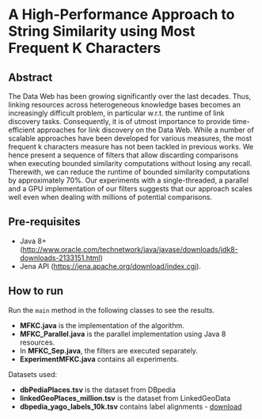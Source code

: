 # A High-Performance Approach to String Similarity using Most Frequent K Characters

## Abstract

The Data Web has been growing significantly over the last decades. Thus, linking resources across heterogeneous knowledge bases becomes an increasingly difficult problem, in particular w.r.t. the runtime of link discovery tasks. Consequently, it is of utmost importance to provide time-efficient approaches for link discovery on the Data Web. While a number of scalable approaches have been developed for various measures, the most frequent k characters measure has not been tackled in previous works. We hence present a sequence of filters that allow discarding comparisons when executing bounded similarity computations without losing any recall. Therewith, we can reduce the runtime of bounded similarity computations by approximately 70%.  Our experiments with a single-threaded, a parallel and a GPU implementation of our filters suggests that our approach scales well even when dealing with millions of potential comparisons.

## Pre-requisites

* Java 8+ (http://www.oracle.com/technetwork/java/javase/downloads/jdk8-downloads-2133151.html)
* Jena API (https://jena.apache.org/download/index.cgi).

## How to run

Run the `main` method in the following classes to see the results.

* **MFKC.java** is the implementation of the algorithm.
* **MFKC_Parallel.java** is the parallel implementation using Java 8 resources.
* In **MFKC_Sep.java**, the filters are executed separately.
* **ExperimentMFKC.java** contains all experiments.

Datasets used:

* **dbPediaPlaces.tsv** is the dataset from DBpedia
* **linkedGeoPlaces_million.tsv** is the dataset from LinkedGeoData
* **dbpedia_yago_labels_10k.tsv** contains label alignments - [download](https://s3.eu-central-1.amazonaws.com/tommaso-soru/files/dbpedia_yago_labels_10k.tsv)
